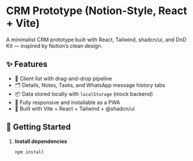 # CRM Prototype (Notion-Style, React + Vite)

A minimalist CRM prototype built with React, Tailwind, shadcn/ui, and DnD Kit — inspired by Notion’s clean design.

## ✨ Features

- 🧱 Client list with drag-and-drop pipeline
- 🗂️ Details, Notes, Tasks, and WhatsApp message history tabs
- 📦 Data stored locally with `localStorage` (mock backend)
- 📱 Fully responsive and installable as a PWA
- 🎯 Built with Vite + React + Tailwind + @shadcn/ui

## 🚀 Getting Started

1. **Install dependencies**
   ```bash
   npm install
